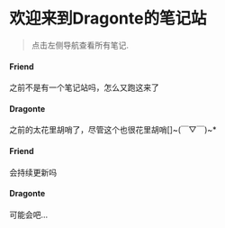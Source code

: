 # 欢迎来到Dragonte的笔记站

> 点击左侧导航查看所有笔记.

<!-- chat:start -->
<!-- title:你好世界 -->

#### **Friend**

之前不是有一个笔记站吗，怎么又跑这来了

#### **Dragonte**

之前的太花里胡哨了，尽管这个也很花里胡哨[]~(￣▽￣)~*

#### **Friend**

会持续更新吗

#### **Dragonte**

可能会吧...


<!-- chat:end -->
